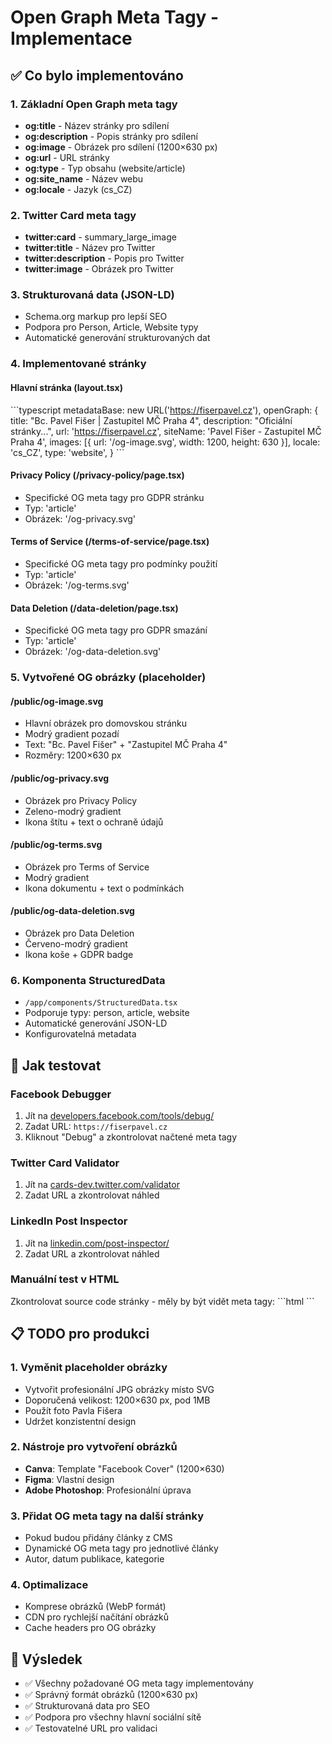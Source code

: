 # Open Graph Meta Tagy - Implementace

## ✅ Co bylo implementováno

### 1. Základní Open Graph meta tagy
- **og:title** - Název stránky pro sdílení
- **og:description** - Popis stránky pro sdílení  
- **og:image** - Obrázek pro sdílení (1200×630 px)
- **og:url** - URL stránky
- **og:type** - Typ obsahu (website/article)
- **og:site_name** - Název webu
- **og:locale** - Jazyk (cs_CZ)

### 2. Twitter Card meta tagy
- **twitter:card** - summary_large_image
- **twitter:title** - Název pro Twitter
- **twitter:description** - Popis pro Twitter
- **twitter:image** - Obrázek pro Twitter

### 3. Strukturovaná data (JSON-LD)
- Schema.org markup pro lepší SEO
- Podpora pro Person, Article, Website typy
- Automatické generování strukturovaných dat

### 4. Implementované stránky

#### Hlavní stránka (layout.tsx)
\`\`\`typescript
metadataBase: new URL('https://fiserpavel.cz'),
openGraph: {
  title: "Bc. Pavel Fišer | Zastupitel MČ Praha 4",
  description: "Oficiální stránky...",
  url: 'https://fiserpavel.cz',
  siteName: 'Pavel Fišer - Zastupitel MČ Praha 4',
  images: [{ url: '/og-image.svg', width: 1200, height: 630 }],
  locale: 'cs_CZ',
  type: 'website',
}
\`\`\`

#### Privacy Policy (/privacy-policy/page.tsx)
- Specifické OG meta tagy pro GDPR stránku
- Typ: 'article'
- Obrázek: '/og-privacy.svg'

#### Terms of Service (/terms-of-service/page.tsx)
- Specifické OG meta tagy pro podmínky použití
- Typ: 'article'
- Obrázek: '/og-terms.svg'

#### Data Deletion (/data-deletion/page.tsx)
- Specifické OG meta tagy pro GDPR smazání
- Typ: 'article'
- Obrázek: '/og-data-deletion.svg'

### 5. Vytvořené OG obrázky (placeholder)

#### /public/og-image.svg
- Hlavní obrázek pro domovskou stránku
- Modrý gradient pozadí
- Text: "Bc. Pavel Fišer" + "Zastupitel MČ Praha 4"
- Rozměry: 1200×630 px

#### /public/og-privacy.svg
- Obrázek pro Privacy Policy
- Zeleno-modrý gradient
- Ikona štítu + text o ochraně údajů

#### /public/og-terms.svg
- Obrázek pro Terms of Service
- Modrý gradient
- Ikona dokumentu + text o podmínkách

#### /public/og-data-deletion.svg
- Obrázek pro Data Deletion
- Červeno-modrý gradient
- Ikona koše + GDPR badge

### 6. Komponenta StructuredData
- `/app/components/StructuredData.tsx`
- Podporuje typy: person, article, website
- Automatické generování JSON-LD
- Konfigurovatelná metadata

## 🔧 Jak testovat

### Facebook Debugger
1. Jít na [developers.facebook.com/tools/debug/](https://developers.facebook.com/tools/debug/)
2. Zadat URL: `https://fiserpavel.cz`
3. Kliknout "Debug" a zkontrolovat načtené meta tagy

### Twitter Card Validator
1. Jít na [cards-dev.twitter.com/validator](https://cards-dev.twitter.com/validator)
2. Zadat URL a zkontrolovat náhled

### LinkedIn Post Inspector
1. Jít na [linkedin.com/post-inspector/](https://linkedin.com/post-inspector/)
2. Zadat URL a zkontrolovat náhled

### Manuální test v HTML
Zkontrolovat source code stránky - měly by být vidět meta tagy:
\`\`\`html
<meta property="og:title" content="...">
<meta property="og:description" content="...">
<meta property="og:image" content="...">
<meta property="og:url" content="...">
<meta property="og:type" content="...">
\`\`\`

## 📋 TODO pro produkci

### 1. Vyměnit placeholder obrázky
- Vytvořit profesionální JPG obrázky místo SVG
- Doporučená velikost: 1200×630 px, pod 1MB
- Použít foto Pavla Fišera
- Udržet konzistentní design

### 2. Nástroje pro vytvoření obrázků
- **Canva**: Template "Facebook Cover" (1200×630)
- **Figma**: Vlastní design
- **Adobe Photoshop**: Profesionální úprava

### 3. Přidat OG meta tagy na další stránky
- Pokud budou přidány články z CMS
- Dynamické OG meta tagy pro jednotlivé články
- Autor, datum publikace, kategorie

### 4. Optimalizace
- Komprese obrázků (WebP formát)
- CDN pro rychlejší načítání obrázků
- Cache headers pro OG obrázky

## 🎯 Výsledek
- ✅ Všechny požadované OG meta tagy implementovány
- ✅ Správný formát obrázků (1200×630 px)
- ✅ Strukturovaná data pro SEO
- ✅ Podpora pro všechny hlavní sociální sítě
- ✅ Testovatelné URL pro validaci
